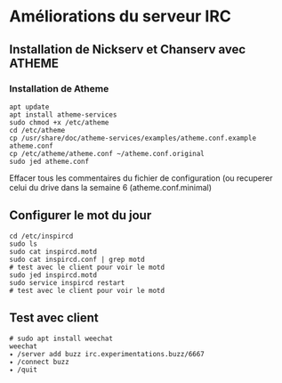 # Améliorations du serveur IRC
## Installation de Nickserv et Chanserv avec ATHEME
### Installation de Atheme
```
apt update
apt install atheme-services
sudo chmod +x /etc/atheme
cd /etc/atheme
cp /usr/share/doc/atheme-services/examples/atheme.conf.example atheme.conf
cp /etc/atheme/atheme.conf ~/atheme.conf.original
sudo jed atheme.conf
```
Effacer tous les commentaires du fichier de configuration 
(ou recuperer celui du drive dans la semaine 6 (atheme.conf.minimal)

## Configurer le mot du jour

```
cd /etc/inspircd
sudo ls
sudo cat inspircd.motd
sudo cat inspircd.conf | grep motd
# test avec le client pour voir le motd
sudo jed inspircd.motd
sudo service inspircd restart
# test avec le client pour voir le motd
```


## Test avec client

```
# sudo apt install weechat
weechat
✦ /server add buzz irc.experimentations.buzz/6667
✦ /connect buzz
✦ /quit
```
